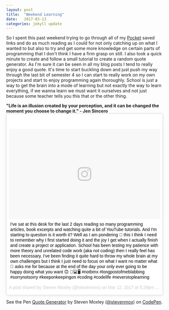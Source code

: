 ```yaml
---
layout: post
title:  "Weekend Learning"
date:   2017-03-13
categories: jekyll update
---
```

So I spent this past weekend trying to go through all of my <a href="https://getpocket.com/" target="_blank">Pocket</a> saved links and do as much reading as I could for not only catching up on what I wanted to but also to try and get some more knowledge on certain parts of programming that I don't think I have a firm grasp on still. I also took a quick minute to create and follow a small tutorial to create a random quote generator. As I'm sure it can be seen in all my blog posts I tend to really enjoy a good quote. It's time to start buckling down and just push my way through the last bit of semester 4 so I can start to really work on my own projects and start to enjoy programming again thoroughly. School is just a way to get the brain into a mode of learning but not exactly the way to learn everything, if we wanna learn we must want it ourselves and not just because some teacher tells you this that or the other thing.

<div class="quote"><b>"Life is an illusion created by your perception, and it can be changed the moment you choose to change it." - Jen Sincero</b>

<div class="instagram-link"><blockquote class="instagram-media" data-instgrm-captioned data-instgrm-version="7" style=" background:#FFF; border:0; border-radius:3px; box-shadow:0 0 1px 0 rgba(0,0,0,0.5),0 1px 10px 0 rgba(0,0,0,0.15); margin: 1px; max-width:658px; padding:0; width:99.375%; width:-webkit-calc(100% - 2px); width:calc(100% - 2px);"><div style="padding:8px;"> <div style=" background:#F8F8F8; line-height:0; margin-top:40px; padding:29.814814814814817% 0; text-align:center; width:100%;"> <div style=" background:url(data:image/png;base64,iVBORw0KGgoAAAANSUhEUgAAACwAAAAsCAMAAAApWqozAAAABGdBTUEAALGPC/xhBQAAAAFzUkdCAK7OHOkAAAAMUExURczMzPf399fX1+bm5mzY9AMAAADiSURBVDjLvZXbEsMgCES5/P8/t9FuRVCRmU73JWlzosgSIIZURCjo/ad+EQJJB4Hv8BFt+IDpQoCx1wjOSBFhh2XssxEIYn3ulI/6MNReE07UIWJEv8UEOWDS88LY97kqyTliJKKtuYBbruAyVh5wOHiXmpi5we58Ek028czwyuQdLKPG1Bkb4NnM+VeAnfHqn1k4+GPT6uGQcvu2h2OVuIf/gWUFyy8OWEpdyZSa3aVCqpVoVvzZZ2VTnn2wU8qzVjDDetO90GSy9mVLqtgYSy231MxrY6I2gGqjrTY0L8fxCxfCBbhWrsYYAAAAAElFTkSuQmCC); display:block; height:44px; margin:0 auto -44px; position:relative; top:-22px; width:44px;"></div></div> <p style=" margin:8px 0 0 0; padding:0 4px;"> <a href="https://www.instagram.com/p/BRjucKUhSWL/" style=" color:#000; font-family:Arial,sans-serif; font-size:14px; font-style:normal; font-weight:normal; line-height:17px; text-decoration:none; word-wrap:break-word;" target="_blank">I&#39;ve sat at this desk for the last 2 days reading so many programming articles, book excerpts and watching quite a bit of YouTube tutorials. And I&#39;m starting to question is it worth it? Well as I am pondering 🤔 this I think I need to remember why I first started doing it and the joy I get when I actually finish and create a project or application. School has been testing my patience with more theory and unrelated code work (aka not coding) then I really feel has been necessary. I&#39;ve been finding it quite hard to throw my whole brain at my own challenges but I think I just need to focus on what I want no matter what 🏫 asks me for because at the end of the day your only ever going to be happy doing what you want 🙃 📱💻🖥 #notbmx #longpostofmeblabbing #sorrynotsorry #keeponkeepingon #coding #codelife #neverstoplearning</a></p> <p style=" color:#c9c8cd; font-family:Arial,sans-serif; font-size:14px; line-height:17px; margin-bottom:0; margin-top:8px; overflow:hidden; padding:8px 0 7px; text-align:center; text-overflow:ellipsis; white-space:nowrap;">A post shared by Steven Moxley (@stevenmox) on <time style=" font-family:Arial,sans-serif; font-size:14px; line-height:17px;" datetime="2017-03-13T00:29:10+00:00">Mar 12, 2017 at 5:29pm PDT</time></p></div></blockquote> <script async defer src="//platform.instagram.com/en_US/embeds.js"></script></div>

<p data-height="253" data-theme-id="dark" data-slug-hash="pePawQ" data-default-tab="result" data-user="stevenmox" data-embed-version="2" data-pen-title="Quote Generator" class="codepen">See the Pen <a href="http://codepen.io/stevenmox/pen/pePawQ/">Quote Generator</a> by Steven Moxley (<a href="http://codepen.io/stevenmox">@stevenmox</a>) on <a href="http://codepen.io">CodePen</a>.</p>
<script async src="https://production-assets.codepen.io/assets/embed/ei.js"></script>
